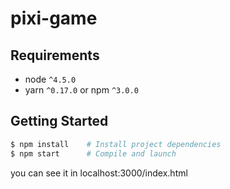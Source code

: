 # pixi-game

## Requirements
* node `^4.5.0`
* yarn `^0.17.0` or npm `^3.0.0`

## Getting Started

```bash
$ npm install    # Install project dependencies
$ npm start      # Compile and launch
```
you can see it in localhost:3000/index.html